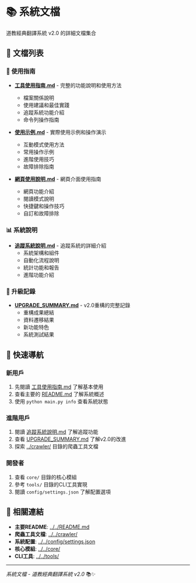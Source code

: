 # 📚 系統文檔

道教經典翻譯系統 v2.0 的詳細文檔集合

## 📖 文檔列表

### 🎯 使用指南
- **[工具使用指南.md](工具使用指南.md)** - 完整的功能說明和使用方法
  - 檔案關係說明
  - 使用建議和最佳實踐
  - 追蹤系統功能介紹
  - 命令列操作指南

- **[使用示例.md](使用示例.md)** - 實際使用示例和操作演示
  - 互動模式使用方法
  - 常用操作示例
  - 進階使用技巧
  - 故障排除指南

- **[網頁使用說明.md](網頁使用說明.md)** - 網頁介面使用指南
  - 網頁功能介紹
  - 閱讀模式說明
  - 快捷鍵和操作技巧
  - 自訂和故障排除

### 📊 系統說明
- **[追蹤系統說明.md](追蹤系統說明.md)** - 追蹤系統的詳細介紹
  - 系統架構和組件
  - 自動化流程說明
  - 統計功能和報告
  - 進階功能介紹

### 🔄 升級記錄
- **[UPGRADE_SUMMARY.md](UPGRADE_SUMMARY.md)** - v2.0重構的完整記錄
  - 重構成果總結
  - 資料遷移結果
  - 新功能特色
  - 系統測試結果

## 🎯 快速導航

### 新用戶
1. 先閱讀 [工具使用指南.md](工具使用指南.md) 了解基本使用
2. 查看主要的 [README.md](../../README.md) 了解系統概述
3. 使用 `python main.py info` 查看系統狀態

### 進階用戶
1. 閱讀 [追蹤系統說明.md](追蹤系統說明.md) 了解追蹤功能
2. 查看 [UPGRADE_SUMMARY.md](UPGRADE_SUMMARY.md) 了解v2.0的改進
3. 探索 [../crawler/](../crawler/) 目錄的爬蟲工具文檔

### 開發者
1. 查看 `core/` 目錄的核心模組
2. 參考 `tools/` 目錄的CLI工具實現
3. 閱讀 `config/settings.json` 了解配置選項

## 🔗 相關連結

- **主要README**: [../../README.md](../../README.md)
- **爬蟲工具文檔**: [../../crawler/](../../crawler/)
- **系統配置**: [../../config/settings.json](../../config/settings.json)
- **核心模組**: [../../core/](../../core/)
- **CLI工具**: [../../tools/](../../tools/)

---

*系統文檔 - 道教經典翻譯系統 v2.0* 📚✨